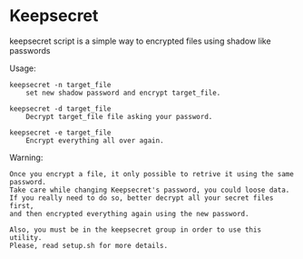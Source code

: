 # Keepsecret

keepsecret script is a simple way to encrypted files using shadow like passwords

Usage:

	keepsecret -n target_file
		set new shadow password and encrypt target_file.

	keepsecret -d target_file
		Decrypt target_file file asking your password.

	keepsecret -e target_file
		Encrypt everything all over again.


Warning:

	Once you encrypt a file, it only possible to retrive it using the same password.
	Take care while changing Keepsecret's password, you could loose data.
	If you really need to do so, better decrypt all your secret files first,
	and then encrypted everything again using the new password.

	Also, you must be in the keepsecret group in order to use this utility.
	Please, read setup.sh for more details. 

